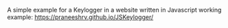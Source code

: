 A simple example for a Keylogger in a website written in Javascript
working example: https://praneeshrv.github.io/JSKeylogger/
